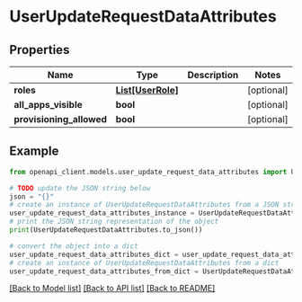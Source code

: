 # UserUpdateRequestDataAttributes


## Properties

Name | Type | Description | Notes
------------ | ------------- | ------------- | -------------
**roles** | [**List[UserRole]**](UserRole.md) |  | [optional] 
**all_apps_visible** | **bool** |  | [optional] 
**provisioning_allowed** | **bool** |  | [optional] 

## Example

```python
from openapi_client.models.user_update_request_data_attributes import UserUpdateRequestDataAttributes

# TODO update the JSON string below
json = "{}"
# create an instance of UserUpdateRequestDataAttributes from a JSON string
user_update_request_data_attributes_instance = UserUpdateRequestDataAttributes.from_json(json)
# print the JSON string representation of the object
print(UserUpdateRequestDataAttributes.to_json())

# convert the object into a dict
user_update_request_data_attributes_dict = user_update_request_data_attributes_instance.to_dict()
# create an instance of UserUpdateRequestDataAttributes from a dict
user_update_request_data_attributes_from_dict = UserUpdateRequestDataAttributes.from_dict(user_update_request_data_attributes_dict)
```
[[Back to Model list]](../README.md#documentation-for-models) [[Back to API list]](../README.md#documentation-for-api-endpoints) [[Back to README]](../README.md)


